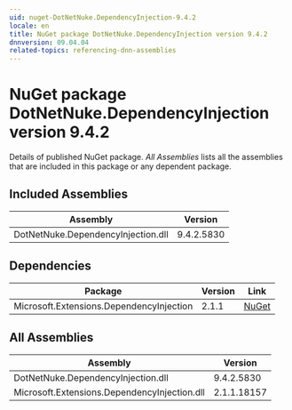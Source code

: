 ```yaml
---
uid: nuget-DotNetNuke.DependencyInjection-9.4.2
locale: en
title: NuGet package DotNetNuke.DependencyInjection version 9.4.2
dnnversion: 09.04.04
related-topics: referencing-dnn-assemblies
---
```


# NuGet package DotNetNuke.DependencyInjection version 9.4.2
Details of published NuGet package.
*All Assemblies* lists all the assemblies that are included in this package or any dependent package.

## Included Assemblies

|Assembly|Version|
|---|---|
|DotNetNuke.DependencyInjection.dll|9.4.2.5830|

## Dependencies

|Package|Version|Link|
|---|---|---|
|Microsoft.Extensions.DependencyInjection|2.1.1|[NuGet](https://www.nuget.org/packages/Microsoft.Extensions.DependencyInjection/2.1.1)|

## All Assemblies

|Assembly|Version|
|---|---|
|DotNetNuke.DependencyInjection.dll|9.4.2.5830|
|Microsoft.Extensions.DependencyInjection.dll|2.1.1.18157|

